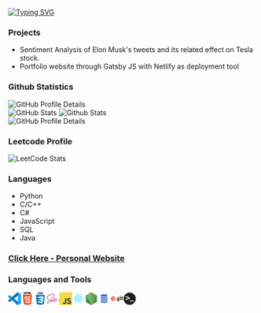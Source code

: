 <!-- ### Fresh Graduate Software Engineer from Australian National University. --> 
[![Typing SVG](https://readme-typing-svg.demolab.com?font=Fira+Code&pause=1000&color=F7F7F7&width=435&lines=Hi+there%2C+I'm+Bhuwan+Bansal+;Graduate+Software+Engineer+from+;Australian+National+University)](https://git.io/typing-svg)
### Projects 

<ul> 
  <li> Sentiment Analysis of Elon Musk's tweets and its related effect on Tesla stock. </li> 
  <li> Portfolio website through Gatsby JS with Netlify as deployment tool </li>
</ul> 
  
### Github Statistics
<!-- ![Anurag's GitHub stats](https://github-readme-stats.vercel.app/api?username=bhuwan1998&theme=algolia&show_icons=true) -->
<div align="centre">
    <img src="http://github-profile-summary-cards.vercel.app/api/cards/profile-details?username=bhuwan1998&theme=github_dark" alt="GitHub Profile Details"/>
</div>
<div align="centre"> 
    <img src="http://github-profile-summary-cards.vercel.app/api/cards/stats?username=bhuwan1998&theme=github_dark" alt="GitHub Stats" width="400" height="400"/> 
    <img src="http://github-profile-summary-cards.vercel.app/api/cards/productive-time?username=bhuwan1998&theme=github_dark" alt="Github Stats" width="400" height="400"/>
</div>
<div align="centre">
    <img src="http://github-profile-summary-cards.vercel.app/api/cards/repos-per-language?username=bhuwan1998&theme=github_dark" alt="GitHub Profile Details"/>
</div>


### Leetcode Profile 
![LeetCode Stats](https://leetcard.jacoblin.cool/bhuwan1998?theme=unicorn&font=Ubuntu&ext=heatmap)

### Languages 
<ul>
  <li> Python </li>
  <li> C/C++ </li> 
  <li> C#</li> 
  <li> JavaScript </li>
  <li> SQL</li>
  <li> Java </li>
</ul>

### [Click Here - Personal Website](https://www.bhuwanbansal.com)

### Languages and Tools 
<img align="left" alt="Visual Studio Code" width="26px" src="https://raw.githubusercontent.com/github/explore/80688e429a7d4ef2fca1e82350fe8e3517d3494d/topics/visual-studio-code/visual-studio-code.png" />
<img align="left" alt="HTML5" width="26px" src="https://raw.githubusercontent.com/github/explore/80688e429a7d4ef2fca1e82350fe8e3517d3494d/topics/html/html.png" />
<img align="left" alt="CSS3" width="26px" src="https://raw.githubusercontent.com/github/explore/80688e429a7d4ef2fca1e82350fe8e3517d3494d/topics/css/css.png" />
<img align="left" alt="Sass" width="26px" src="https://raw.githubusercontent.com/github/explore/80688e429a7d4ef2fca1e82350fe8e3517d3494d/topics/sass/sass.png" />
<img align="left" alt="JavaScript" width="26px" src="https://raw.githubusercontent.com/github/explore/80688e429a7d4ef2fca1e82350fe8e3517d3494d/topics/javascript/javascript.png" />
<img align="left" alt="React" width="26px" src="https://raw.githubusercontent.com/github/explore/80688e429a7d4ef2fca1e82350fe8e3517d3494d/topics/react/react.png" />
<img align="left" alt="Node.js" width="26px" src="https://raw.githubusercontent.com/github/explore/80688e429a7d4ef2fca1e82350fe8e3517d3494d/topics/nodejs/nodejs.png" />
<img align="left" alt="SQL" width="26px" src="https://raw.githubusercontent.com/github/explore/80688e429a7d4ef2fca1e82350fe8e3517d3494d/topics/sql/sql.png" />
<img align="left" alt="Git" width="26px" src="https://raw.githubusercontent.com/github/explore/80688e429a7d4ef2fca1e82350fe8e3517d3494d/topics/git/git.png" />
<img align="left" alt="Terminal" width="26px" src="https://raw.githubusercontent.com/github/explore/80688e429a7d4ef2fca1e82350fe8e3517d3494d/topics/terminal/terminal.png" />
